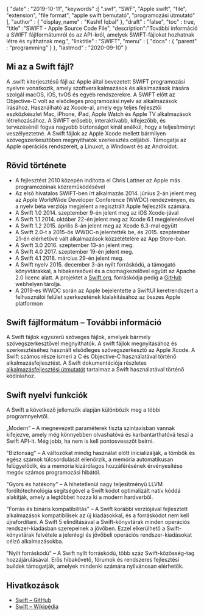 {
  "date" : "2019-10-11",
  "keywords" :[ ".swf", "SWF", "Apple swift", "file", "extension", "file format", "apple swift bemutató", "programozási útmutató" ],
  "author" : {
    "display_name" : "Kashif Iqbal"
},
  "draft" : "false",
  "toc" : true,
  "title" :"SWIFT - Apple Source Code File",
  "description":"További információ a SWIFT fájlformátumról és az API-król, amelyek SWIFT-fájlokat hozhatnak létre és nyithatnak meg.",
  "linktitle" : "SWIFT",
  "menu" : {
    "docs" : {
      "parent" : "programming"
}
},
  "lastmod" : "2020-09-10"
}

## Mi az a Swift fájl?

A .swift kiterjesztésű fájl az Apple által bevezetett SWIFT programozási nyelvre vonatkozik, amely szoftveralkalmazások és alkalmazások írására szolgál macOS, iOS, tvOS és egyéb rendszerekre. A SWIFT előtt az Objective-C volt az elsődleges programozási nyelv az alkalmazások írásához. Használható az Xcode-al, amely egy teljes fejlesztői eszközkészlet Mac, iPhone, iPad, Apple Watch és Apple TV alkalmazások létrehozásához. A SWIFT erősebb, interaktívabb, kifejezőbb, és tervezésénél fogva nagyobb biztonságot kínál anélkül, hogy a teljesítményt veszélyeztetné. A Swift fájlok az Apple Xcode mellett bármilyen szövegszerkesztőben megnyithatók szerkesztés céljából. Támogatja az Apple operációs rendszereit, a Linuxot, a Windowst és az Androidot.

## Rövid története

* A fejlesztést 2010 közepén indította el Chris Lattner az Apple más programozóinak közreműködésével
* Az első hivatalos SWIFT-ben írt alkalmazás 2014. június 2-án jelent meg az Apple WorldWide Developer Conference (WWDC) rendezvényen, és a nyelv béta verziója megjelent a regisztrált Apple fejlesztők számára.
* A Swift 1.0 2014. szeptember 9-én jelent meg az iOS Xcode-jával
* A Swift 1.1 2014. október 22-én jelent meg az Xcode 6.1 megjelenésével
* A Swift 1.2 2015. április 8-án jelent meg az Xcode 6.3-mal együtt
* A Swift 2.0-t a 2015-ös WWDC-n jelentették be, és 2015. szeptember 21-én elérhetővé vált alkalmazások közzétételére az App Store-ban.
* A Swift 3.0 2016. szeptember 13-án jelent meg.
* A Swift 4.0 2017. szeptember 19-én jelent meg.
* A Swift 4.1 2018. március 29-én jelent meg.
* A Swift nyelv 2015. december 3-án nyílt forráskódú, a támogató könyvtárakkal, a hibakeresővel és a csomagkezelővel együtt az Apache 2.0 licenc alatt. A projektet a [Swift.org](https://swift.org/), forráskódja pedig a [GitHub](https://github.com/apple/swift) webhelyen tárolja.
* A 2019-es WWDC során az Apple bejelentette a SwiftUI keretrendszert a felhasználói felület szerkezetének kialakításához az összes Apple platformon

## Swift fájlformátum – További információ

A Swift fájlok egyszerű szöveges fájlok, amelyek bármely szövegszerkesztővel megnyithatók. A swift fájlok megnyitásához és szerkesztéséhez használt elsődleges szövegszerkesztő az Apple Xcode. A Swift számos része ismeri a C és Objective-C használatával történő alkalmazásfejlesztést. A Swift dokumentációja részletes [alkalmazásfejlesztési útmutatót](https://docs.swift.org/swift-book/documentation/the-swift-programming-language/thebasics/) tartalmaz a Swift használatával történő kódíráshoz.

## Swift nyelvi funkciók

A Swift a következő jellemzők alapján különbözik meg a többi programnyelvtől.

„Modern” – A megnevezett paraméterek tiszta szintaxisban vannak kifejezve, amely még könnyebben olvashatóvá és karbantarthatóvá teszi a Swift API-it. Még jobb, ha nem is kell pontosvesszőt beírni.

"Biztonság" – A változókat mindig használat előtt inicializálják, a tömbök és egész számok túlcsordulását ellenőrzik, a memória automatikusan felügyelődik, és a memória kizárólagos hozzáférésének érvényesítése megóv számos programozási hibától.

"Gyors és hatékony" – A hihetetlenül nagy teljesítményű LLVM fordítótechnológia segítségével a Swift kódot optimalizált natív kóddá alakítják, amely a legtöbbet hozza ki a modern hardverből.

"Forrás és bináris kompatibilitás" – A Swift korábbi verziójával fejlesztett alkalmazások kompatibilisek az új kiadásokkal, és a forráskódot nem kell újrafordítani. A Swift 5 elindításával a Swift-könyvtárak minden operációs rendszer-kiadásban szerepelnek a jövőben. Ezzel elkerülhető a Swift-könyvtárak felvétele a jelenlegi és jövőbeli operációs rendszer-kiadásokat célzó alkalmazásokba.

"Nyílt forráskódú" – A Swift nyílt forráskódú, több száz Swift-közösség-tag hozzájárulásával. Erős hibakövető, fórumok és rendszeres fejlesztési buildek támogatják, amelyek mindenki számára nyilvánosan elérhetők.

## Hivatkozások
* [Swift – GitHub](https://github.com/apple/swift)
* [Swift – Wikipédia](https://en.wikipedia.org/wiki/Swift_(programming_language))

